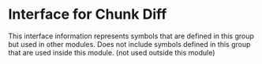 
# Interface for Chunk Diff
This interface information represents symbols that are defined in this group but used in other modules.  Does not include symbols defined in this group that are used inside this module.
(not used outside this module)
